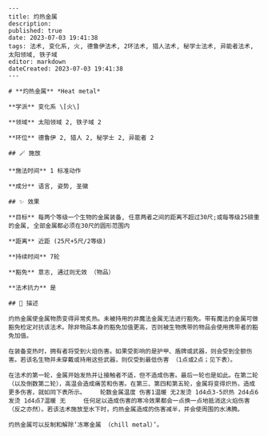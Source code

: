
    ---
    title: 灼热金属
    description: 
    published: true
    date: 2023-07-03 19:41:38
    tags: 法术, 变化系, 火, 德鲁伊法术, 2环法术, 猎人法术, 秘学士法术, 异能者法术, 太阳领域, 铁子域
    editor: markdown
    dateCreated: 2023-07-03 19:41:38
    ---

    # **灼热金属** *Heat metal*

    **学派** 变化系 \[火\] 

    **领域** 太阳领域 2, 铁子域 2

    **环位** 德鲁伊 2, 猎人 2, 秘学士 2, 异能者 2

    ## 🪄 施放

    **施法时间** 1 标准动作

    **成分** 语言, 姿势, 圣徽

    ## ✨ 效果 

    **目标** 每两个等级一个生物的金属装备, 任意两者之间的距离不超过30尺;或每等级25磅重的金属, 全部金属都必须在30尺的圆形范围内 

    **距离** 近距 (25尺+5尺/2等级)  

    **持续时间** 7轮 

    **豁免** 意志, 通过则无效 （物品）

    **法术抗力** 是

    ## 📖 描述

    灼热金属使金属物质变得异常炙热。未被持用的非魔法金属无法进行豁免。带有魔法的金属可做豁免检定对抗该法术。除非物品本身的豁免加值更高，否则被生物携带的物品会使用携带者的豁免加值。

    在装备变热时，拥有者将受到火焰伤害。如果受影响的是护甲、盾牌或武器，则会受到全额伤害。若该名生物并未穿戴或持用这些武器，则仅受到最低伤害 （1点或2点；见下表）。

    在法术的第一轮，金属开始发热并让接触者不适，但不造成伤害。最后一轮也是如此。在第二轮 （以及倒数第二轮），高温会造成痛苦和伤害。在第三、第四和第五轮，金属将变得炽热，造成更多伤害，就如同下表所示。    轮数金属温度 伤害1温暖 无2发烫 1d4点3-5炽热 2d4点6发烫 1d4点7温暖 无     任何足以造成伤害的寒冷效果都会一点换一点地抵消这火焰伤害 （反之亦然）。若该法术施放至水下时，灼热金属造成的伤害减半，并会使周围的水沸腾。

    灼热金属可以反制和解除‘冻寒金属 （chill metal）’。
    